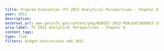 ```yaml
---
title: Program Evaluation (FY 2012 Analytical Perspectives - Chapter 8)
year: 2011
description: 
external_url: www.govinfo.gov/content/pkg/BUDGET-2012-PER/pdf/BUDGET-2012-PER.pdf
aria-label: FY 2012 Analytical Perspectives - Chapter 8
content_tags: 
type: link
filters: budget-discussions omb 2011
---
```

